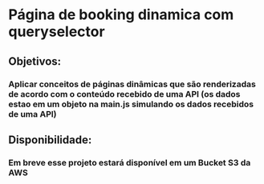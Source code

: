 # Página de booking dinamica com queryselector
## Objetivos:
### Aplicar conceitos de páginas dinâmicas que são renderizadas de acordo com o conteúdo recebido de uma API (os dados estao em um objeto na main.js simulando os dados recebidos de uma API)
## Disponibilidade:
### Em breve esse projeto estará disponível em um Bucket S3 da AWS